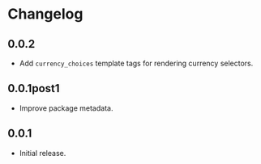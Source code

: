 # Changelog

## 0.0.2

* Add `currency_choices` template tags for rendering currency selectors.

## 0.0.1post1

* Improve package metadata.

## 0.0.1

* Initial release.
